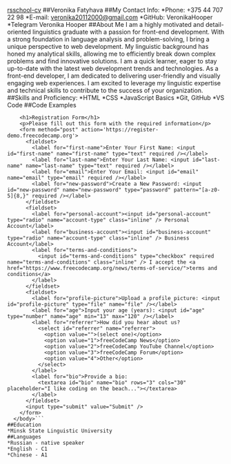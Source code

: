[rsschool-cv]()
##Veronika Fatyhava
##My Contact Info:
*Phone: +375 44 707 22 98
*E-mail: veronika20112000@gmail.com
*GitHub: VeronikaHooper
*Telegram Veronika Hooper
##About Me
 I am a highly motivated and detail-oriented linguistics graduate with a passion for front-end development. With a strong foundation in language analysis and problem-solving, I bring a unique perspective to web development.  My linguistic background has honed my analytical skills, allowing me to efficiently break down complex problems and find innovative solutions. I am a quick learner, eager to stay up-to-date with the latest web development trends and technologies. As a front-end developer, I am dedicated to delivering user-friendly and visually engaging web experiences. I am excited to leverage my linguistic expertise and technical skills to contribute to the success of your organization.
 ##Skills and Proficiency:
*HTML
*CSS
*JavaScript Basics
*Git, GitHub
*VS Code
##Code Examples
```<body>
    <h1>Registration Form</h1>
    <p>Please fill out this form with the required information</p>
    <form method="post" action='https://register-demo.freecodecamp.org'>
      <fieldset>
        <label for="first-name">Enter Your First Name: <input id="first-name" name="first-name" type="text" required /></label>
        <label for="last-name">Enter Your Last Name: <input id="last-name" name="last-name" type="text" required /></label>
        <label for="email">Enter Your Email: <input id="email" name="email" type="email" required /></label>
        <label for="new-password">Create a New Password: <input id="new-password" name="new-password" type="password" pattern="[a-z0-5]{8,}" required /></label>
      </fieldset>
      <fieldset>
        <label for="personal-account"><input id="personal-account" type="radio" name="account-type" class="inline" /> Personal Account</label>
        <label for="business-account"><input id="business-account" type="radio" name="account-type" class="inline" /> Business Account</label>
        <label for="terms-and-conditions">
          <input id="terms-and-conditions" type="checkbox" required name="terms-and-conditions" class="inline" /> I accept the <a href="https://www.freecodecamp.org/news/terms-of-service/">terms and conditions</a>
        </label>
      </fieldset>
      <fieldset>
        <label for="profile-picture">Upload a profile picture: <input id="profile-picture" type="file" name="file" /></label>
        <label for="age">Input your age (years): <input id="age" type="number" name="age" min="13" max="120" /></label>
        <label for="referrer">How did you hear about us?
          <select id="referrer" name="referrer">
            <option value="">(select one)</option>
            <option value="1">freeCodeCamp News</option>
            <option value="2">freeCodeCamp YouTube Channel</option>
            <option value="3">freeCodeCamp Forum</option>
            <option value="4">Other</option>
          </select>
        </label>
        <label for="bio">Provide a bio:
          <textarea id="bio" name="bio" rows="3" cols="30" placeholder="I like coding on the beach..."></textarea>
        </label>
      </fieldset>
      <input type="submit" value="Submit" />
    </form>
  </body>```
##Education
*Minsk State Linguistic University
##Languages
*Russian - native speaker
*English - C1
*Chinese - A1
